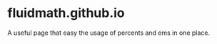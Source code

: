 fluidmath.github.io
===================

A useful page that easy the usage of percents and ems in one place.
